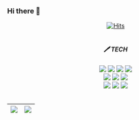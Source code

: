 ### Hi there 👋

<!--
**Yu-JeSeung/Yu-JeSeung** is a ✨ _special_ ✨ repository because its `README.md` (this file) appears on your GitHub profile.

Here are some ideas to get you started:

- 🔭 I’m currently working on ...
- 🌱 I’m currently learning ...
- 👯 I’m looking to collaborate on ...
- 🤔 I’m looking for help with ...
- 💬 Ask me about ...
- 📫 How to reach me: ...
- 😄 Pronouns: ...
- ⚡ Fun fact: ...
-->
<div align="center">

 <!--방문자 수 집계-->
[![Hits](https://hits.seeyoufarm.com/api/count/incr/badge.svg?url=https%3A%2F%2Fgithub.com%2FYu-JeSeung&count_bg=%2381C2F4&title_bg=%238A9CA6&icon=&icon_color=%23E7E7E7&title=hits&edge_flat=false)](https://hits.seeyoufarm.com)
<br><br>

<!-- 테크 -->
  <!-- 사용 홈페이지 : https://simpleicons.org/ -->
  <h5>🖊 TECH</h5>
<div>
  <img src="https://img.shields.io/badge/Java-007396?style=flat-square&logo=Java&logoColor=white"/>
  <img src="https://img.shields.io/badge/Python-3766AB?style=flat-square&logo=Python&logoColor=white"/>
  <img src="https://img.shields.io/badge/C-A8B9CC?style=flat-square&logo=C&logoColor=white"/>
  <img src="https://img.shields.io/badge/C++-00599C?style=flat-square&logo=C%2B%2B&logoColor=white"/>
  <br/>
  <img src="https://img.shields.io/badge/HTML5-E34F26?style=flat-square&logo=HTML5&logoColor=white"/>
  <img src="https://img.shields.io/badge/CSS3-1572B6?style=flat-square&logo=CSS3&logoColor=white"/>
  <img src="https://img.shields.io/badge/JavaScript-F7DF1E?style=flat-square&logo=JavaScript&logoColor=white"/>
  <br/>
  <!--
  <img src="https://img.shields.io/badge/Visual Studio-5C2D91?style=flat-square&logo=Visual Studio&logoColor=white"/>
  <img src="https://img.shields.io/badge/Visual Studio Code-007ACC?style=flat-square&logo=Visual Studio Code&logoColor=white"/>
  <img src="https://img.shields.io/badge/Eclipse IDE-2C2255?style=flat-square&logo=Eclipse IDE&logoColor=white"/>
  <br/>
  -->
  <img src="https://img.shields.io/badge/MySQL-4479A1?style=flat-square&logo=MySQL&logoColor=white"/>
  <img src="https://img.shields.io/badge/Git-F05032?style=flat-square&logo=Git&logoColor=white"/>
  <img src="https://img.shields.io/badge/GitHub-181717?style=flat-square&logo=GitHub&logoColor=white"/>
  <br/>
</div>
<br/>

<!--커밋수-->
<!--
![Anurag's GitHub stats](https://github-readme-stats.vercel.app/api?username=Yu-JeSeung&show_icons=true&theme=highcontrast)
-->

  | <a href="https://github.com/anuraghazra/github-readme-stats"><img align="center" src="https://github-readme-stats.vercel.app/api?username=Yu-JeSeung&show_icons=true&include_all_commits=true&theme=buefy&hide_border=true"/></a> | <a href="https://github.com/anuraghazra/github-readme-stats"><img align="center" src="https://github-readme-stats.vercel.app/api/top-langs/?username=Yu-JeSeung&layout=compact&theme=buefy&hide_border=true" /></a> |
| ------------- | ------------- |
